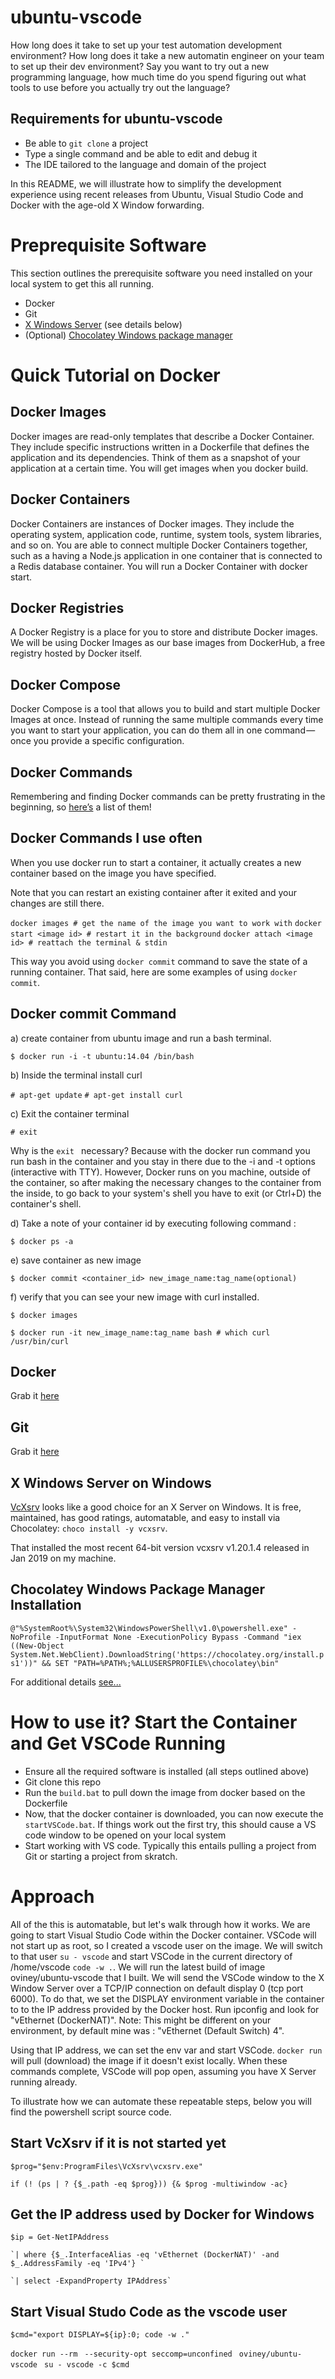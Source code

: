 # ubuntu-vscode
How long does it take to set up your test automation development environment? How long does it take a new automatin engineer on your team to set up their dev environment? Say you want to try out a new programming language, how much time do you spend figuring out what tools to use before you actually try out the language? 

## Requirements for ubuntu-vscode
- Be able to `git clone` a project
- Type a single command and be able to edit and debug it
- The IDE tailored to the language and domain of the project

In this README, we will illustrate how to simplify the development experience using recent releases from Ubuntu, Visual Studio Code and Docker with the age-old X Window forwarding.

# Preprequisite Software
This section outlines the prerequisite software you need installed on your local system to get this all running.
- Docker
- Git
- [X Windows Server](https://sourceforge.net/projects/vcxsrv/) (see details below)
- (Optional) [Chocolatey Windows package manager](https://chocolatey.org/)

# Quick Tutorial on Docker

## Docker Images
Docker images are read-only templates that describe a Docker Container. They include specific instructions written in a Dockerfile that defines the application and its dependencies. Think of them as a snapshot of your application at a certain time. You will get images when you docker build.

## Docker Containers
Docker Containers are instances of Docker images. They include the operating system, application code, runtime, system tools, system libraries, and so on. You are able to connect multiple Docker Containers together, such as a having a Node.js application in one container that is connected to a Redis database container. You will run a Docker Container with docker start.

## Docker Registries
A Docker Registry is a place for you to store and distribute Docker images. We will be using Docker Images as our base images from DockerHub, a free registry hosted by Docker itself.

## Docker Compose
Docker Compose is a tool that allows you to build and start multiple Docker Images at once. Instead of running the same multiple commands every time you want to start your application, you can do them all in one command — once you provide a specific configuration.

## Docker Commands
Remembering and finding Docker commands can be pretty frustrating in the beginning, so [here’s](https://medium.com/statuscode/dockercheatsheet-9730ce03630d) a list of them!

## Docker Commands I use often

When you use docker run to start a container, it actually creates a new container based on the image you have specified.

Note that you can restart an existing container after it exited and your changes are still there.

`docker images # get the name of the image you want to work with`
`docker start <image id> # restart it in the background`
`docker attach <image id> # reattach the terminal & stdin`

This way you avoid using `docker commit` command to save the state of a running container.  That said, here are some examples of using `docker commit`.

## Docker commit Command

a) create container from ubuntu image and run a bash terminal.

   `$ docker run -i -t ubuntu:14.04 /bin/bash`
   
b) Inside the terminal install curl

   `# apt-get update`
   `# apt-get install curl`

c) Exit the container terminal

   `# exit`
   
Why is the `exit ` necessary?  Because with the docker run command you run bash in the container and you stay in there due to the -i and -t options (interactive with TTY). However, Docker runs on you machine, outside of the container, so after making the necessary changes to the container from the inside, to go back to your system's shell you have to exit (or Ctrl+D) the container's shell.
   
d) Take a note of your container id by executing following command :

   `$ docker ps -a`
   
e) save container as new image

   `$ docker commit <container_id> new_image_name:tag_name(optional)`
   
f) verify that you can see your new image with curl installed.

   `$ docker images `          

   `$ docker run -it new_image_name:tag_name bash
      # which curl
        /usr/bin/curl`

## Docker
Grab it [here](https://hub.docker.com/editions/community/docker-ce-desktop-windows)

## Git
Grab it [here](https://git-scm.com/download/win)

## X Windows Server on Windows
[VcXsrv](https://sourceforge.net/projects/vcxsrv/) looks like a good choice for an X Server on Windows. It is free, maintained, has good ratings, automatable, and easy to install via Chocolatey: `choco install -y vcxsrv`. 

That installed the most recent 64-bit version vcxsrv v1.20.1.4  released in Jan 2019 on my machine.

## Chocolatey Windows Package Manager Installation
`@"%SystemRoot%\System32\WindowsPowerShell\v1.0\powershell.exe" -NoProfile -InputFormat None -ExecutionPolicy Bypass -Command "iex ((New-Object System.Net.WebClient).DownloadString('https://chocolatey.org/install.ps1'))" && SET "PATH=%PATH%;%ALLUSERSPROFILE%\chocolatey\bin"`

For additional details [see...](https://chocolatey.org/install)

# How to use it?  Start the Container and Get VSCode Running
- Ensure all the required software is installed (all steps outlined above)
- Git clone this repo
- Run the `build.bat` to pull down the image from docker based on the Dockerfile
- Now, that the docker container is downloaded, you can now execute the `startVSCode.bat`.  If things work out the first try, this should cause a VS code window to be opened on your local system
- Start working with VS code.  Typically this entails pulling a project from Git or starting a project from skratch.

# Approach
All of the this is automatable, but let's walk through how it works. We are going to start Visual Studio Code within the Docker container. VSCode will not start up as root, so I created a vscode user on the image. We will switch to that user `su - vscode` and start VSCode in the current directory of /home/vscode `code -w .`. We will run the latest build of image oviney/ubuntu-vscode that I built. We will send the VSCode window to the X Window Server over a TCP/IP connection on default display 0 (tcp port 6000). To do that, we set the DISPLAY environment variable in the container to to the IP address provided by the Docker host. Run ipconfig and look for "vEthernet (DockerNAT)".  Note:  This might be different on your environment, by default mine was : "vEthernet (Default Switch) 4".

Using that IP address, we can set the env var and start VSCode. `docker run` will pull (download) the image if it doesn't exist locally. When these commands complete, VSCode will pop open, assuming you have X Server running already.

To illustrate how we can automate these repeatable steps, below you will find the powershell script source code.

## Start VcXsrv if it is not started yet

`$prog="$env:ProgramFiles\VcXsrv\vcxsrv.exe"`

`if (! (ps | ? {$_.path -eq $prog})) {& $prog -multiwindow -ac}`

## Get the IP address used by Docker for Windows

`$ip = Get-NetIPAddress `

    `| where {$_.InterfaceAlias -eq 'vEthernet (DockerNAT)' -and $_.AddressFamily -eq 'IPv4'} `
    
    `| select -ExpandProperty IPAddress`

## Start Visual Studo Code as the vscode user

`$cmd="export DISPLAY=${ip}:0; code -w ."`

`docker run --rm `
    `--security-opt seccomp=unconfined `
        `oviney/ubuntu-vscode `
        `su - vscode -c $cmd`
